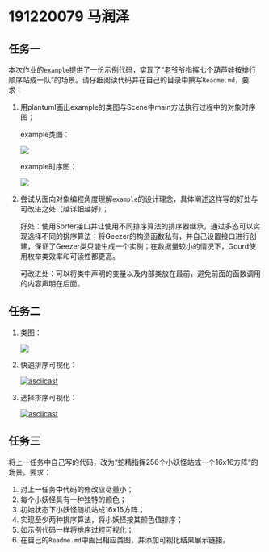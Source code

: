 # 191220079 马润泽

## 任务一
本次作业的`example`提供了一份示例代码，实现了“老爷爷指挥七个葫芦娃按排行顺序站成一队”的场景。请仔细阅读代码并在自己的目录中撰写`Readme.md`，要求：

1. 用plantuml画出example的类图与Scene中main方法执行过程中的对象时序图；

   example类图：

   ![](http://www.plantuml.com/plantuml/proxy?cache=no&src=https://raw.githubusercontent.com/jwork-2021/jw02-Mars-Z777/master/191220079/uml/example_characters.pu)

   example时序图：

   ![](http://www.plantuml.com/plantuml/proxy?cache=no&src=https://raw.githubusercontent.com/jwork-2021/jw02-Mars-Z777/master/191220079/uml/example_timeline.pu)

2. 尝试从面向对象编程角度理解`example`的设计理念，具体阐述这样写的好处与可改进之处（越详细越好）；

   好处：使用Sorter接口并让使用不同排序算法的排序器继承，通过多态可以实现选择不同的排序算法；将Geezer的构造函数私有，并自己设置接口进行创建，保证了Geezer类只能生成一个实例；在数据量较小的情况下，Gourd使用枚举类效率和可读性都更高。

   可改进处：可以将类中声明的变量以及内部类放在最前，避免前面的函数调用的内容声明在后面。



## 任务二

1. 类图：

   ![](http://www.plantuml.com/plantuml/proxy?cache=no&src=https://raw.githubusercontent.com/jwork-2021/jw02-Mars-Z777/master/191220079/uml/task2_characters.pu)

2. 快速排序可视化：

   [![asciicast](https://asciinema.org/a/Dlk5jyfMFkk5lKmkRy279VoBG.svg)](https://asciinema.org/a/Dlk5jyfMFkk5lKmkRy279VoBG)

3. 选择排序可视化：

   [![asciicast](https://asciinema.org/a/89rP6Po70JkBOcQFveOXG5C6k.svg)](https://asciinema.org/a/89rP6Po70JkBOcQFveOXG5C6k)

   


## 任务三

将上一任务中自己写的代码，改为“蛇精指挥256个小妖怪站成一个16x16方阵“的场景。要求：

1. 对上一任务中代码的修改应尽量小；
2. 每个小妖怪具有一种独特的颜色；
3. 初始状态下小妖怪随机站成16x16方阵；
4. 实现至少两种排序算法，将小妖怪按其颜色值排序；
5. 如示例代码一样将排序过程可视化；
6. 在自己的`Readme.md`中画出相应类图，并添加可视化结果展示链接。
